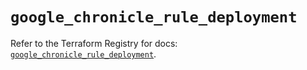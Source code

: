 # `google_chronicle_rule_deployment`

Refer to the Terraform Registry for docs: [`google_chronicle_rule_deployment`](https://registry.terraform.io/providers/hashicorp/google/6.34.1/docs/resources/chronicle_rule_deployment).
